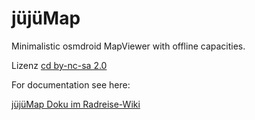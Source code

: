 jüjüMap
=======

Minimalistic osmdroid MapViewer with offline capacities.

Lizenz <a href="http://creativecommons.org/licenses/by-nc-sa/2.0/de/">cd by-nc-sa 2.0</a>

For documentation see here:

<a href="http://radreise-wiki.de/J%C3%BCj%C3%BCMap">jüjüMap Doku im Radreise-Wiki</a>
